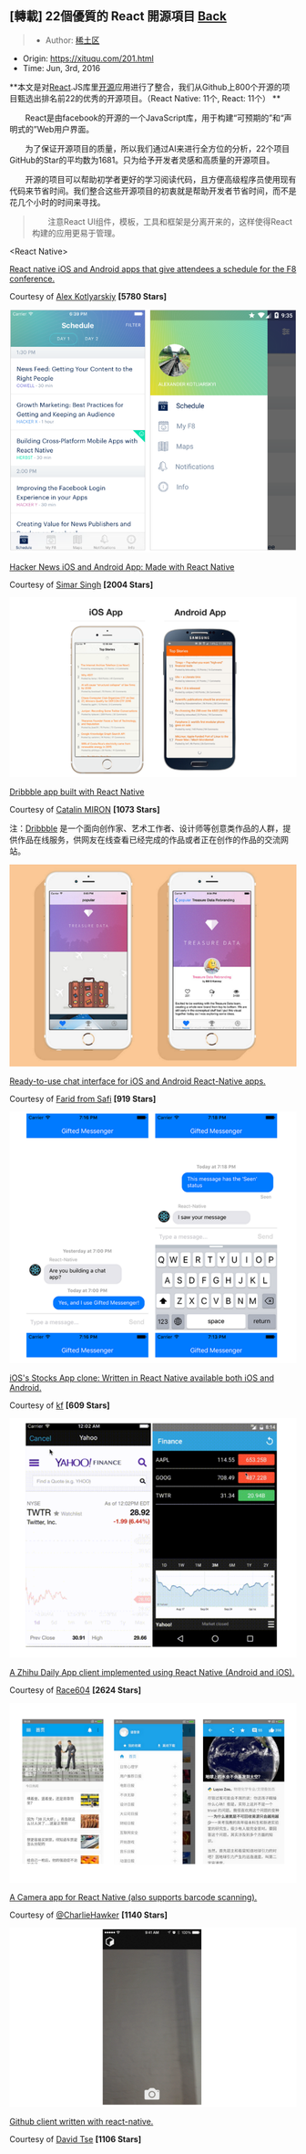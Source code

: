 ## [轉載] 22個優質的 React 開源項目 [Back](./../post.md)

> - Author: [稀土区](https://xituqu.com/author/1)
- Origin: https://xituqu.com/201.html
- Time: Jun, 3rd, 2016

**本文是对[React](https://xituqu.com/tag/react).JS库里[开源](https://xituqu.com/tag/open-source)应用进行了整合，我们从Github上800个开源的项目甄选出排名前22的优秀的开源项目。（React Native: 11个, React: 11个）
**

&nbsp; &nbsp; &nbsp; &nbsp;React是由facebook的开源的一个JavaScript库，用于构建“可预期的”和“声明式的”Web用户界面。

&nbsp; &nbsp; &nbsp; &nbsp;为了保证开源项目的质量，所以我们通过AI来进行全方位的分析，22个项目GitHub的Star的平均数为1681。只为给予开发者灵感和高质量的开源项目。

&nbsp; &nbsp; &nbsp; &nbsp;开源的项目可以帮助初学者更好的学习阅读代码，且方便高级程序员使用现有代码来节省时间。我们整合这些开源项目的初衷就是帮助开发者节省时间，而不是花几个小时的时间来寻找。

> &nbsp; &nbsp; &nbsp; &nbsp;注意React UI组件，模板，工具和框架是分离开来的，这样使得React构建的应用更易于管理。

&lt;React Native&gt;

[React native iOS and Android apps that give attendees a schedule for the F8 conference.](https://github.com/fbsamples/f8app)

Courtesy of [Alex Kotlyarskiy](https://medium.com/u/6b836daf2d29) **[5780 Stars]**

![](./1.png)

[Hacker News iOS and Android App: Made with React Native](https://github.com/iSimar/HackerNews-React-Native)

Courtesy of [Simar Singh](https://medium.com/u/65c679c51e1c) **[2004 Stars]**

![](./2.png)

[Dribbble app built with React Native](https://github.com/catalinmiron/react-native-dribbble-app)

Courtesy of [Catalin MIRON](https://medium.com/u/4b53d99b3317) **[1073 Stars]**

注：[Dribbble](https://github.com/catalinmiron/react-native-dribbble-app) 是一个面向创作家、艺术工作者、设计师等创意类作品的人群，提供作品在线服务，供网友在线查看已经完成的作品或者正在创作的作品的交流网站。

![](./3.png)

[Ready-to-use chat interface for iOS and Android React-Native apps.](https://github.com/FaridSafi/react-native-gifted-messenger)

Courtesy of [Farid from Safi](https://medium.com/u/fea63d4e28f3) **[919 Stars]**

![](./4.png)

[iOS's Stocks App clone: Written in React Native available both iOS and Android.](https://github.com/7kfpun/FinanceReactNative)

Courtesy of [kf](https://medium.com/u/e113f0f1abc9) **[609 Stars]**

![](./5.png)

[A Zhihu Daily App client implemented using React Native (Android and iOS).](https://github.com/race604/ZhiHuDaily-React-Native)

Courtesy of [Race604](https://medium.com/u/b6daafb44ceb) **[2624 Stars]**

![](./6.png)

[A Camera app for React Native (also supports barcode scanning).](https://github.com/lwansbrough/react-native-camera)

Courtesy of [@CharlieHawker](https://twitter.com/CharlieHawker) **[1140 Stars]**

![](./7.png)

[Github client written with react-native.](https://github.com/xiekw2010/react-native-gitfeed)

Courtesy of [David Tse](https://medium.com/u/1138287b92ae) **[1106 Stars]**